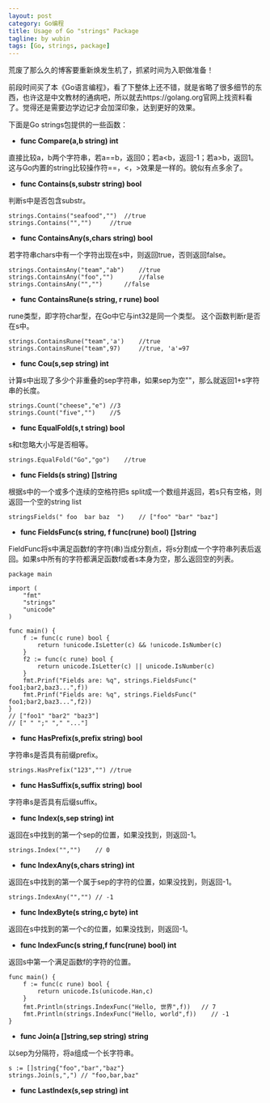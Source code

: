 ```yaml
---
layout: post
category: Go编程
title: Usage of Go "strings" Package
tagline: by wubin
tags: [Go, strings, package]
---
```


荒废了那么久的博客要重新焕发生机了，抓紧时间为入职做准备！

前段时间买了本《Go语言编程》，看了下整体上还不错，就是省略了很多细节的东西，也许这是中文教材的通病吧，所以就去https://golang.org官网上找资料看了。觉得还是需要边学边记才会加深印象，达到更好的效果。

<!--more-->

下面是Go strings包提供的一些函数：

* **func Compare(a,b string) int**

直接比较a，b两个字符串，若a==b，返回0；若a<b，返回-1；若a>b，返回1。这与Go内置的string比较操作符==，<，>效果是一样的。貌似有点多余了。

* **func Contains(s,substr string) bool**

判断s中是否包含substr。

	strings.Contains("seafood","")	//true
	strings.Contains("","")		//true

* **func ContainsAny(s,chars string) bool**

若字符串chars中有一个字符出现在s中，则返回true，否则返回false。

	strings.ContainsAny("team","ab")	//true
	strings.ContainsAny("foo","")		//false
	strings.ContainsAny("","")		//false

* **func ContainsRune(s string, r rune) bool**

rune类型，即字符char型，在Go中它与int32是同一个类型。
这个函数判断r是否在s中。

	strings.ContainsRune("team",'a')	//true
	strings.ContainsRune("team",97)		//true, 'a'=97

* **func Cou(s,sep string) int**

计算s中出现了多少个非重叠的sep字符串，如果sep为空""，那么就返回1+s字符串的长度。

	strings.Count("cheese","e")	//3
	strings.Count("five","")	//5

* **func EqualFold(s,t string) bool**

s和t忽略大小写是否相等。

	strings.EqualFold("Go","go")	//true

* **func Fields(s string) []string**

根据s中的一个或多个连续的空格符把s split成一个数组并返回，若s只有空格，则返回一个空的string list

	stringsFields(" foo  bar baz  ")	// ["foo" "bar" "baz"]

* **func FieldsFunc(s string, f func(rune) bool) []string**

FieldFunc将s中满足函数f的字符(串)当成分割点，将s分割成一个字符串列表后返回。如果s中所有的字符都满足函数f或者s本身为空，那么返回空的列表。

	package main

	import (
		"fmt"
		"strings"
		"unicode"
	)

	func main() {
		f := func(c rune) bool {
			return !unicode.IsLetter(c) && !unicode.IsNumber(c)   
		}
		f2 := func(c rune) bool {
			return unicode.IsLetter(c) || unicode.IsNumber(c)	
		}
		fmt.Prinf("Fields are: %q", strings.FieldsFunc(" foo1;bar2,baz3...",f))
		fmt.Prinf("Fields are: %q", strings.FieldsFunc(" foo1;bar2,baz3...",f2))
	}
	// ["foo1" "bar2" "baz3"]
	// [" " ";" "," "..."]

* **func HasPrefix(s,prefix string) bool**

字符串s是否具有前缀prefix。

	strings.HasPrefix("123","")	//true

* **func HasSuffix(s,suffix string) bool**

字符串s是否具有后缀suffix。

* **func Index(s,sep string) int**

返回在s中找到的第一个sep的位置，如果没找到，则返回-1。

	strings.Index("","")	// 0

* **func IndexAny(s,chars string) int**

返回在s中找到的第一个属于sep的字符的位置，如果没找到，则返回-1。

	strings.IndexAny("","")	// -1

* **func IndexByte(s string,c byte) int**

返回在s中找到的第一个c的位置，如果没找到，则返回-1。

* **func IndexFunc(s string,f func(rune) bool) int**

返回s中第一个满足函数f的字符的位置。

	func main() {
		f := func(c rune) bool {
			return unicode.Is(unicode.Han,c)   
		}
		fmt.Println(strings.IndexFunc("Hello, 世界",f))	// 7
		fmt.Println(strings.IndexFunc("Hello, world",f))	// -1
	}

* **func Join(a []string,sep string) string**

以sep为分隔符，将a组成一个长字符串。

	s := []string{"foo","bar","baz"}
	strings.Join(s,",")	// "foo,bar,baz"

* **func LastIndex(s,sep string) int**


